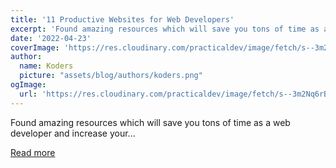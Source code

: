 ```yaml
---
title: '11 Productive Websites for Web Developers'
excerpt: 'Found amazing resources which will save you tons of time as a web developer and increase your...'
date: '2022-04-23'
coverImage: 'https://res.cloudinary.com/practicaldev/image/fetch/s--3m2Nq6rB--/c_imagga_scale,f_auto,fl_progressive,h_420,q_auto,w_1000/https://dev-to-uploads.s3.amazonaws.com/uploads/articles/u54yow8cp9ube2tonow5.png'
author:
  name: Koders
  picture: "assets/blog/authors/koders.png"
ogImage:
  url: 'https://res.cloudinary.com/practicaldev/image/fetch/s--3m2Nq6rB--/c_imagga_scale,f_auto,fl_progressive,h_420,q_auto,w_1000/https://dev-to-uploads.s3.amazonaws.com/uploads/articles/u54yow8cp9ube2tonow5.png'
---
```


Found amazing resources which will save you tons of time as a web developer and increase your...

[Read more](https://dev.to/suprabhasupi/11-productive-websites-for-web-developers-2f1)
